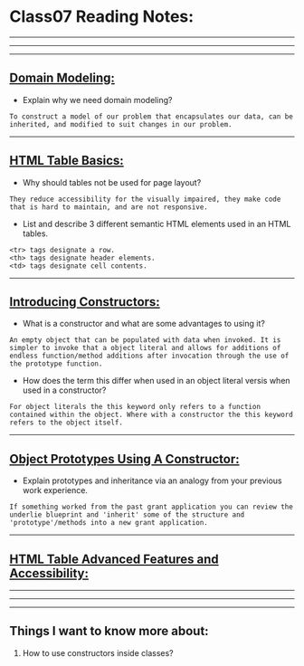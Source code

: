# **Class07 Reading Notes:**
---
---
---

## [**Domain Modeling:**](https://github.com/codefellows/domain_modeling#domain-modeling)

* Explain why we need domain modeling?

```
To construct a model of our problem that encapsulates our data, can be inherited, and modified to suit changes in our problem.
```

---

## [**HTML Table Basics:**](https://developer.mozilla.org/en-US/docs/Learn/HTML/Tables/Basics)

* Why should tables not be used for page layout?

```
They reduce accessibility for the visually impaired, they make code that is hard to maintain, and are not responsive.
```

* List and describe 3 different semantic HTML elements used in an HTML tables.

```
<tr> tags designate a row.
<th> tags designate header elements.
<td> tags designate cell contents.
```

---

## [**Introducing Constructors:**](https://developer.mozilla.org/en-US/docs/Learn/JavaScript/Objects/Basics#introducing_constructors)

* What is a constructor and what are some advantages to using it?

```
An empty object that can be populated with data when invoked. It is simpler to invoke that a object literal and allows for additions of endless function/method additions after invocation through the use of the prototype function.
```

* How does the term this differ when used in an object literal versis when used in a constructor?

```
For object literals the this keyword only refers to a function contained within the object. Where with a constructor the this keyword refers to the object itself.
```

---

## [**Object Prototypes Using A Constructor:**](https://ui.dev/beginners-guide-to-javascript-prototype)

* Explain prototypes and inheritance via an analogy from your previous work experience.

```
If something worked from the past grant application you can review the underlie blueprint and 'inherit' some of the structure and 'prototype'/methods into a new grant application.
```
---

## [**HTML Table Advanced Features and Accessibility:**](https://developer.mozilla.org/en-US/docs/Learn/HTML/Tables/Advanced)

---
---
---
## **Things I want to know more about:**

1. How to use constructors inside classes?

